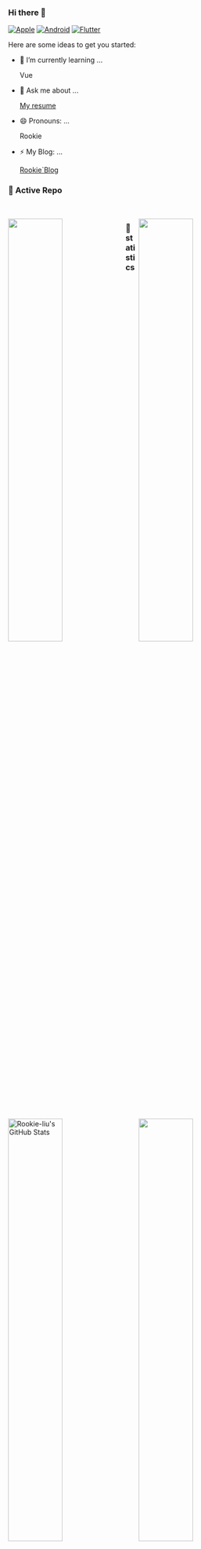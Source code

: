 ### Hi there 👋

[![Apple](https://img.shields.io/badge/-Apple-green?style=flat&logo=Apple&logoColor=white&link=https://github.com/Rookie-liu)](https://github.com/Rookie-liu)
[![Android](https://img.shields.io/badge/-Android-green?style=flat&logo=Android&logoColor=yellow&link=https://github.com/Rookie-liu)](https://github.com/Rookie-liu)
[![Flutter](https://img.shields.io/badge/-Flutter-green?style=flat&logo=Flutter&logoColor=blue&link=https://github.com/Rookie-liu)](https://github.com/Rookie-liu)


Here are some ideas to get you started:

  
- 🌱 I’m currently learning ...

  Vue
  
  
- 💬 Ask me about ...

  [My resume](https://www.zybuluo.com/Rookie/note/826624)
  

- 😄 Pronouns: ...

  Rookie
  
- ⚡ My Blog: ...

  [Rookie`Blog](http://rookie.live/)
  
  
  
### 👀 Active Repo
<br />
<p>
<img align="left" width="47%" src="https://github-readme-stats.vercel.app/api/pin/?username=Rookie-liu&repo=davinci&theme=radical" />
<img align="right" width="47%" src="https://github-readme-stats.vercel.app/api/pin/?username=Rookie-liu&repo=metabase&theme=radical" />
</p>

### 🙈 statistics
<p>
<img align="left" width="47%" src="https://github-readme-stats.vercel.app/api?username=Rookie-liu&&show_icons=true&theme=radical&line_height=27&v=5&count_private=true" alt="Rookie-liu's GitHub Stats" />
<img align="right" width="47%" src="https://github-readme-stats.vercel.app/api/top-langs/?username=Rookie-liu&theme=radical&layout=compact&hide=glsl,python" />
</p>





